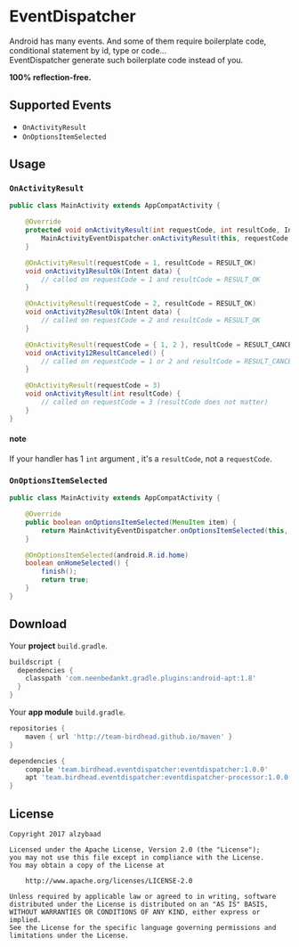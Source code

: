 # EventDispatcher

Android has many events. And some of them require boilerplate code, conditional statement by id, type or code...  
EventDispatcher generate such boilerplate code instead of you.  

**100% reflection-free.**

## Supported Events

* `OnActivityResult`
* `OnOptionsItemSelected`

## Usage

### `OnActivityResult`

```java
public class MainActivity extends AppCompatActivity {

    @Override
    protected void onActivityResult(int requestCode, int resultCode, Intent data) {
        MainActivityEventDispatcher.onActivityResult(this, requestCode, resultCode, data);
    }

    @OnActivityResult(requestCode = 1, resultCode = RESULT_OK)
    void onActivity1ResultOk(Intent data) {
        // called on requestCode = 1 and resultCode = RESULT_OK
    }

    @OnActivityResult(requestCode = 2, resultCode = RESULT_OK)
    void onActivity2ResultOk(Intent data) {
        // called on requestCode = 2 and resultCode = RESULT_OK
    }

    @OnActivityResult(requestCode = { 1, 2 }, resultCode = RESULT_CANCELED)
    void onActivity12ResultCanceled() {
        // called on requestCode = 1 or 2 and resultCode = RESULT_CANCELED
    }

    @OnActivityResult(requestCode = 3)
    void onActivityResult(int resultCode) {
        // called on requestCode = 3 (resultCode does not matter)
    }
}
```

#### note

If your handler has 1 `int` argument , it's a `resultCode`, not a `requestCode`.  

### `OnOptionsItemSelected`

```java
public class MainActivity extends AppCompatActivity {

    @Override
    public boolean onOptionsItemSelected(MenuItem item) {
        return MainActivityEventDispatcher.onOptionsItemSelected(this, item) || super.onOptionsItemSelected(item);
    }

    @OnOptionsItemSelected(android.R.id.home)
    boolean onHomeSelected() {
        finish();
        return true;
    }
}
```

## Download

Your **project** `build.gradle`.
```groovy
buildscript {
  dependencies {
    classpath 'com.neenbedankt.gradle.plugins:android-apt:1.8'
  }
}
```

Your **app module** `build.gradle`.
```groovy
repositories {
    maven { url 'http://team-birdhead.github.io/maven' }
}

dependencies {
    compile 'team.birdhead.eventdispatcher:eventdispatcher:1.0.0'
    apt 'team.birdhead.eventdispatcher:eventdispatcher-processor:1.0.0'
}
```

## License

    Copyright 2017 alzybaad

    Licensed under the Apache License, Version 2.0 (the "License");
    you may not use this file except in compliance with the License.
    You may obtain a copy of the License at

        http://www.apache.org/licenses/LICENSE-2.0

    Unless required by applicable law or agreed to in writing, software
    distributed under the License is distributed on an "AS IS" BASIS,
    WITHOUT WARRANTIES OR CONDITIONS OF ANY KIND, either express or implied.
    See the License for the specific language governing permissions and
    limitations under the License.
